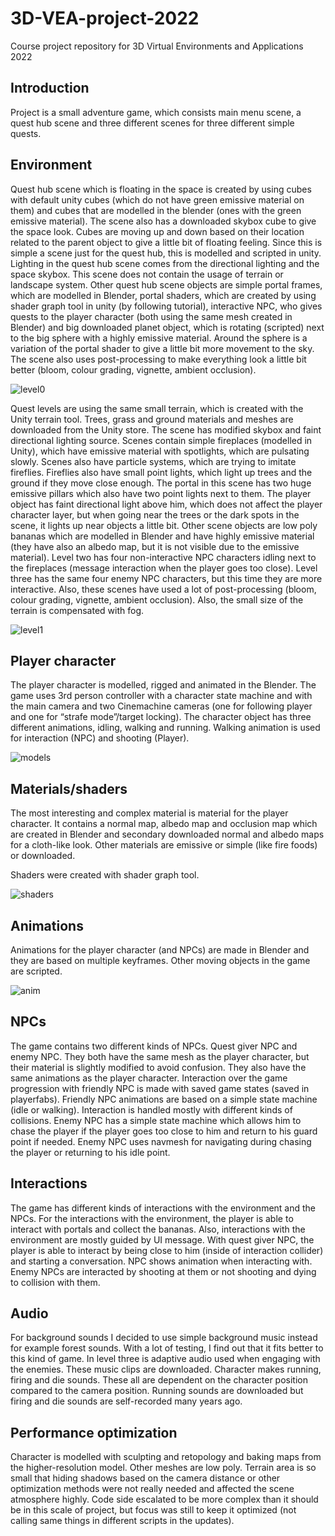 # 3D-VEA-project-2022
Course project repository for 3D Virtual Environments and Applications 2022

## Introduction
Project is a small adventure game, which consists main menu scene, a quest hub scene and three 
different scenes for three different simple quests.

## Environment

Quest hub scene which is floating in the space is created by using cubes with default unity cubes (which 
do not have green emissive material on them) and cubes that are modelled in the blender (ones with 
the green emissive material). The scene also has a downloaded skybox cube to give the space look. 
Cubes are moving up and down based on their location related to the parent object to give a little bit of 
floating feeling. Since this is simple a scene just for the quest hub, this is modelled and scripted in unity. 
Lighting in the quest hub scene comes from the directional lighting and the space skybox. This scene 
does not contain the usage of terrain or landscape system. Other quest hub scene objects are simple 
portal frames, which are modelled in Blender, portal shaders, which are created by using shader graph 
tool in unity (by following tutorial), interactive NPC, who gives quests to the player character (both using 
the same mesh created in Blender) and big downloaded planet object, which is rotating (scripted) next 
to the big sphere with a highly emissive material. Around the sphere is a variation of the portal shader to 
give a little bit more movement to the sky. The scene also uses post-processing to make everything look 
a little bit better (bloom, colour grading, vignette, ambient occlusion). 

![level0](https://github.com/Myjoyysr/3D-VEA-project-2022/blob/main/img/level0.JPG)

Quest levels are using the same small terrain, which is created with the Unity terrain tool. Trees, grass 
and ground materials and meshes are downloaded from the Unity store. The scene has modified skybox 
and faint directional lighting source. Scenes contain simple fireplaces (modelled in Unity), which have 
emissive material with spotlights, which are pulsating slowly. Scenes also have particle systems, which 
are trying to imitate fireflies. Fireflies also have small point lights, which light up trees and the ground if 
they move close enough. The portal in this scene has two huge emissive pillars which also have two 
point lights next to them. The player object has faint directional light above him, which does not affect 
the player character layer, but when going near the trees or the dark spots in the scene, it lights up near 
objects a little bit. Other scene objects are low poly bananas which are modelled in Blender and have 
highly emissive material (they have also an albedo map, but it is not visible due to the emissive 
material). Level two has four non-interactive NPC characters idling next to the fireplaces (message 
interaction when the player goes too close). Level three has the same four enemy NPC characters, but 
this time they are more interactive. Also, these scenes have used a lot of post-processing (bloom, colour 
grading, vignette, ambient occlusion). Also, the small size of the terrain is compensated with fog. 

![level1](https://github.com/Myjoyysr/3D-VEA-project-2022/blob/main/img/level1.JPG)

## Player character

The player character is modelled, rigged and animated in the Blender. The game uses 3rd person 
controller with a character state machine and with the main camera and two Cinemachine cameras (one 
for following player and one for “strafe mode”/target locking). The character object has three different 
animations, idling, walking and running. Walking animation is used for interaction (NPC) and shooting 
(Player). 

![models](https://github.com/Myjoyysr/3D-VEA-project-2022/blob/main/img/models.JPG)

## Materials/shaders

The most interesting and complex material is material for the player character. It contains a normal 
map, albedo map and occlusion map which are created in Blender and secondary downloaded normal 
and albedo maps for a cloth-like look. Other materials are emissive or simple (like fire foods) or 
downloaded. 

Shaders were created with shader graph tool.

![shaders](https://github.com/Myjoyysr/3D-VEA-project-2022/blob/main/img/shaders.JPG)

## Animations

Animations for the player character (and NPCs) are made in Blender and they are based on multiple 
keyframes. Other moving objects in the game are scripted. 

![anim](https://github.com/Myjoyysr/3D-VEA-project-2022/blob/main/img/anim.JPG)

## NPCs

The game contains two different kinds of NPCs. Quest giver NPC and enemy NPC. They both have the 
same mesh as the player character, but their material is slightly modified to avoid confusion. They also 
have the same animations as the player character. Interaction over the game progression with friendly 
NPC is made with saved game states (saved in playerfabs). Friendly NPC animations are based on a 
simple state machine (idle or walking). Interaction is handled mostly with different kinds of collisions. 
Enemy NPC has a simple state machine which allows him to chase the player if the player goes too close 
to him and return to his guard point if needed. Enemy NPC uses navmesh for navigating during chasing 
the player or returning to his idle point.

## Interactions

The game has different kinds of interactions with the environment and the NPCs. For the interactions 
with the environment, the player is able to interact with portals and collect the bananas. Also, 
interactions with the environment are mostly guided by UI message. With quest giver NPC, the player is 
able to interact by being close to him (inside of interaction collider) and starting a conversation. NPC 
shows animation when interacting with. Enemy NPCs are interacted by shooting at them or not shooting 
and dying to collision with them. 

## Audio

For background sounds I decided to use simple background music instead for example forest sounds. 
With a lot of testing, I find out that it fits better to this kind of game. In level three is adaptive audio used 
when engaging with the enemies. These music clips are downloaded. Character makes running, firing 
and die sounds. These all are dependent on the character position compared to the camera position. 
Running sounds are downloaded but firing and die sounds are self-recorded many years ago. 


## Performance optimization

Character is modelled with sculpting and retopology and baking maps from the higher-resolution model. 
Other meshes are low poly. Terrain area is so small that hiding shadows based on the camera distance 
or other optimization methods were not really needed and affected the scene atmosphere highly. Code 
side escalated to be more complex than it should be in this scale of project, but focus was still to keep it 
optimized (not calling same things in different scripts in the updates). 